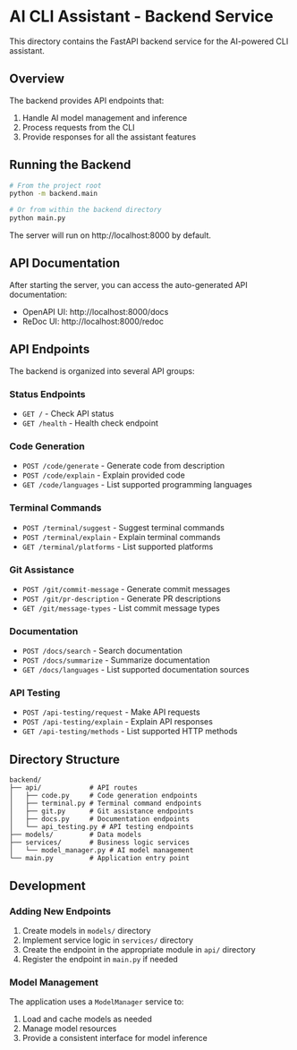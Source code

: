 # AI CLI Assistant - Backend Service

This directory contains the FastAPI backend service for the AI-powered CLI assistant.

## Overview

The backend provides API endpoints that:
1. Handle AI model management and inference
2. Process requests from the CLI
3. Provide responses for all the assistant features

## Running the Backend

```bash
# From the project root
python -m backend.main

# Or from within the backend directory
python main.py
```

The server will run on http://localhost:8000 by default.

## API Documentation

After starting the server, you can access the auto-generated API documentation:
- OpenAPI UI: http://localhost:8000/docs
- ReDoc UI: http://localhost:8000/redoc

## API Endpoints

The backend is organized into several API groups:

### Status Endpoints
- `GET /` - Check API status
- `GET /health` - Health check endpoint

### Code Generation
- `POST /code/generate` - Generate code from description
- `POST /code/explain` - Explain provided code
- `GET /code/languages` - List supported programming languages

### Terminal Commands
- `POST /terminal/suggest` - Suggest terminal commands
- `POST /terminal/explain` - Explain terminal commands
- `GET /terminal/platforms` - List supported platforms

### Git Assistance
- `POST /git/commit-message` - Generate commit messages
- `POST /git/pr-description` - Generate PR descriptions
- `GET /git/message-types` - List commit message types

### Documentation
- `POST /docs/search` - Search documentation
- `POST /docs/summarize` - Summarize documentation
- `GET /docs/languages` - List supported documentation sources

### API Testing
- `POST /api-testing/request` - Make API requests
- `POST /api-testing/explain` - Explain API responses
- `GET /api-testing/methods` - List supported HTTP methods

## Directory Structure

```
backend/
├── api/            # API routes
│   ├── code.py     # Code generation endpoints
│   ├── terminal.py # Terminal command endpoints
│   ├── git.py      # Git assistance endpoints
│   ├── docs.py     # Documentation endpoints
│   └── api_testing.py # API testing endpoints
├── models/         # Data models
├── services/       # Business logic services
│   └── model_manager.py # AI model management
└── main.py         # Application entry point
```

## Development

### Adding New Endpoints

1. Create models in `models/` directory
2. Implement service logic in `services/` directory
3. Create the endpoint in the appropriate module in `api/` directory
4. Register the endpoint in `main.py` if needed

### Model Management

The application uses a `ModelManager` service to:
1. Load and cache models as needed
2. Manage model resources
3. Provide a consistent interface for model inference 